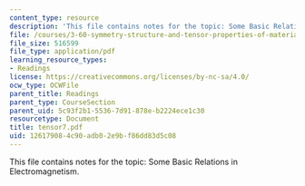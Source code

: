 ```yaml
---
content_type: resource
description: 'This file contains notes for the topic: Some Basic Relations in Electromagnetism.'
file: /courses/3-60-symmetry-structure-and-tensor-properties-of-materials-fall-2005/126179084c90adb02e9bf86dd83d5c08_tensor7.pdf
file_size: 516599
file_type: application/pdf
learning_resource_types:
- Readings
license: https://creativecommons.org/licenses/by-nc-sa/4.0/
ocw_type: OCWFile
parent_title: Readings
parent_type: CourseSection
parent_uid: 5c93f2b1-5536-7d91-878e-b2224ece1c30
resourcetype: Document
title: tensor7.pdf
uid: 12617908-4c90-adb0-2e9b-f86dd83d5c08
---
```

This file contains notes for the topic: Some Basic Relations in Electromagnetism.